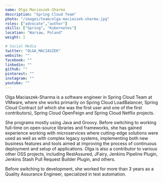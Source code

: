 ```yaml
---
name: Olga Maciaszek-Sharma
description: "Spring Cloud Team"
photo: "/images/team/olga-maciaszek-sharma.jpg"
roles: ["advocate","author"]
skills: ["Spring", "Kubernetes"]
location: "Warsaw, Poland"
weight: 1

# Social Media
twitter: "OLGA_MACIASZEK"
website: ""
facebook: ""
linkedin: ""
github: ""
pinterest: ""
instagram: ""
youtube: ""
---
```


Olga Maciaszek-Sharma is a software engineer in Spring Cloud Team at VMware, where she works primarily on Spring Cloud LoadBalancer, Spring Cloud Contract (of which she was the first user and one of the first contributors), Spring Cloud OpenFeign and Spring Cloud Netflix projects.

<!--more-->

She programs mostly using Java and Groovy. Before switching to working full-time on open-source libraries and frameworks, she has gained experience working with microservices where cutting-edge solutions were used as well as with complex legacy systems, implementing both new business features and tools aimed at improving the process of continuous deployment and setup of applications. Olga is also a contributor to various other OSS projects, including RestAssured, JFairy, Jenkins Pipeline Plugin, Jenkins Stash Pull Request Builder Plugin, and others.

Before switching to development, she worked for more than 3 years as a Quality Assurance Engineer, specialized in test automation.
